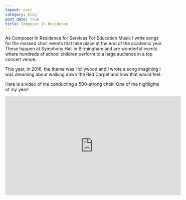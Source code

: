 ```yaml
---
layout: post
category: blog
post_date: true
title: Composer In Residence
---
```


As Composer In Residence for Services For Education Music I write songs for the massed choir events that take place at the end of the academic year. These happen at Symphony Hall in Birmingham and are wonderful events where hundreds of school children perform to a large audience in a top concert venue. 

This year, in 2016, the theme was Hollywood and I wrote a song imagining I was dreaming about walking down the Red Carpet and how that would feel.

Here is a video of me conducting a 500-strong choir. One of the highlights of my year!

<iframe width="560" height="315" src="https://www.youtube.com/embed/jwaQOsadLRY" frameborder="0" allowfullscreen></iframe> 
